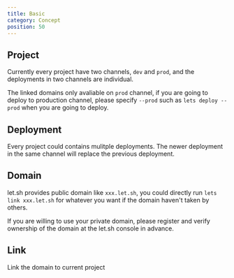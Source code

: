 ```yaml
---
title: Basic
category: Concept
position: 50
---
```


## Project

Currently every project have two channels, `dev` and `prod`, and the deployments in two channels are individual.

The linked domains only avaliable on `prod` channel, if you are going to deploy to production channel, please specify `--prod` such as `lets deploy --prod` when you are going to deploy.

## Deployment

Every project could contains mulitple deployments. The newer deployment in the same channel will replace the previous deployment.

## Domain

let.sh provides public domain like `xxx.let.sh`, you could directly run `lets link xxx.let.sh` for whatever you want if the domain haven't taken by others.

If you are willing to use your private domain, please register and verify ownership of the domain at the let.sh console in advance.

## Link

Link the domain to current project
